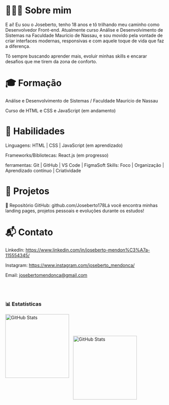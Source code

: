 <h1>👨🏻‍💻 Sobre mim</h1>

E aí! Eu sou o Joseberto, tenho 18 anos e tô trilhando meu caminho como Desenvolvedor Front-end. Atualmente curso Análise e Desenvolvimento de Sistemas na Faculdade Maurício de Nassau, e sou movido pela vontade de criar interfaces modernas, responsivas e com aquele toque de vida que faz a diferença.

Tô sempre buscando aprender mais, evoluir minhas skills e encarar desafios que me tirem da zona de conforto.

<h1>🎓 Formação </h1>

Análise e Desenvolvimento de Sistemas / Faculdade Maurício de Nassau

Curso de HTML e CSS e JavaScript (em andamento)

<h1>💪 Habilidades </h1>

Linguagens: HTML | CSS | JavaScript (em aprendizado) 

Frameworks/Bibliotecas: React.js (em progresso) 

ferramentas: Git | GitHub | VS Code | FigmaSoft Skills: Foco | Organização | Aprendizado contínuo | Criatividade

<h1>🚀 Projetos </h1>

📂 Repositório GitHub: github.com/Joseberto178Lá você encontra minhas landing pages, projetos pessoais e evoluções durante os estudos!

 <h1>📬 Contato </h1>

LinkedIn: https://www.linkedin.com/in/joseberto-mendon%C3%A7a-115554345/

Instagram: https://www.instagram.com/joseberto_mendonca/

Email: josebertomendonca@gmail.com






<br/>
<br/>

### 📊 Estatísticas

<p>
  <img 
    align="left" 
    alt="GitHub Stats" 
    height="200" 
    style="padding-right: 10px;" 
    src="https://github-readme-stats.vercel.app/api?username=Joseberto178&theme=tokyonight&include_all_commits=true&locale=pt-br" 
  />
<br> </br>
<br>
    <br>
<img 
      align="left" 
      alt="GitHub Stats" 
      height="200" 
      src="https://github-readme-stats.vercel.app/api/top-langs/?username=Joseberto178&theme=tokyonight&layout=compact&custom_title=Tecnologias&langs_count=9" 
  />

</p>
